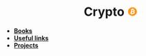 <h1 align="center">
Crypto<img width="38" src="./assets/img/Bitcoin-Logo.png" />
</h1>

- [**Books**]()
- [**Useful links**]()
- [**Projects**]()
